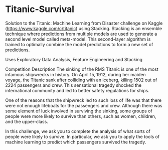 # Titanic-Survival
Solution to the Titanic: Machine Learning from Disaster challenge on Kaggle (https://www.kaggle.com/c/titanic) using Stacking. Stacking is an ensemble technique where predictions from multiple models are used to generate a second level model called meta-model. This second-layer algorithm is trained to optimally combine the model predictions to form a new set of predictions.


Uses Exploratory Data Analysis, Feature Engineering and Stacking

Competition Description
The sinking of the RMS Titanic is one of the most infamous shipwrecks in history.  On April 15, 1912, during her maiden voyage, the Titanic sank after colliding with an iceberg, killing 1502 out of 2224 passengers and crew. This sensational tragedy shocked the international community and led to better safety regulations for ships.

One of the reasons that the shipwreck led to such loss of life was that there were not enough lifeboats for the passengers and crew. Although there was some element of luck involved in surviving the sinking, some groups of people were more likely to survive than others, such as women, children, and the upper-class.

In this challenge, we ask you to complete the analysis of what sorts of people were likely to survive. In particular, we ask you to apply the tools of machine learning to predict which passengers survived the tragedy.
